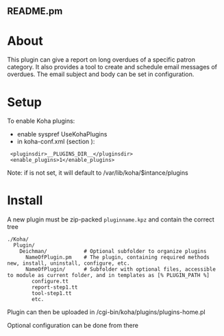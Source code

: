 ## README.pm

# About

This plugin can give a report on long overdues of a specific patron category.
It also provides a tool to create and schedule email messages of overdues.
The email subject and body can be set in configuration.

# Setup

To enable Koha plugins:

* enable syspref UseKohaPlugins
* in koha-conf.xml (section <config>):

```
 <pluginsdir>__PLUGINS_DIR__</pluginsdir>
 <enable_plugins>1</enable_plugins>
```

Note: if <plugindir> is not set, it will default to /var/lib/koha/$intance/plugins

# Install

A new plugin must be zip-packed `pluginname.kpz` and contain the correct tree

```
./Koha/
  Plugin/
    Deichman/            # Optional subfolder to organize plugins
      NameOfPlugin.pm    # The plugin, containing required methods new, install, uninstall, configure, etc.
      NameOfPlugin/      # Subfolder with optional files, accessible to module as current folder, and in templates as [% PLUGIN_PATH %]
        configure.tt
        report-step1.tt
        tool-step1.tt
        etc.
```

Plugin can then be uploaded in /cgi-bin/koha/plugins/plugins-home.pl

Optional configuration can be done from there